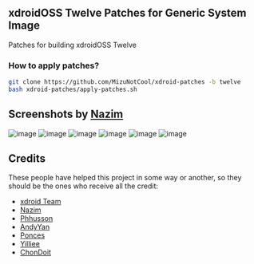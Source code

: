 ## xdroidOSS Twelve Patches for Generic System Image
Patches for building xdroidOSS Twelve

### How to apply patches? ###
```bash
git clone https://github.com/MizuNotCool/xdroid-patches -b twelve
bash xdroid-patches/apply-patches.sh
```

## Screenshots by [Nazim](https://github.com/naz664)
![image](https://user-images.githubusercontent.com/79507925/189936465-7be7fb0f-1c05-4bdc-a924-2ddbe5fc5f75.png)
![image](https://user-images.githubusercontent.com/79507925/189936627-640c1f45-ddc2-47cd-af74-0286edeacd10.png)
![image](https://user-images.githubusercontent.com/79507925/189936935-7e940a12-20b7-46f1-b837-1bdd8eaff709.png)
![image](https://user-images.githubusercontent.com/79507925/189937040-7c63f3c6-d2c7-4cd9-9cae-4e6c1460cc9e.png)
![image](https://user-images.githubusercontent.com/79507925/189937080-acffa87b-d841-4e0e-a47c-55332c6ad3cb.png)
![image](https://user-images.githubusercontent.com/79507925/189937175-86bf1cc4-4977-4ba4-8c87-8b760a788a33.png)

## Credits
These people have helped this project in some way or another, so they should be the ones who receive all the credit:
- [xdroid Team](https://github.com/xdroid-oss)
- [Nazim](https://github.com/naz664)
- [Phhusson](https://github.com/phhusson)
- [AndyYan](https://github.com/AndyCGYan)
- [Ponces](https://github.com/ponces)
- [Yilliee](https://github.com/Yilliee)
- [ChonDoit](https://github.com/ChonDoit)

